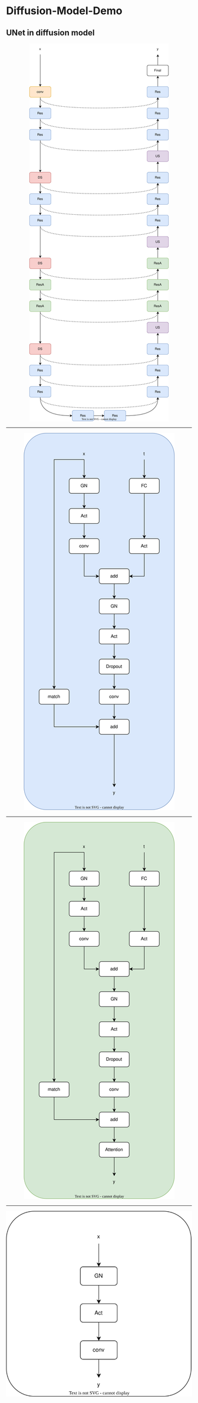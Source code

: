 # Diffusion-Model-Demo

## UNet in diffusion model

<div align=center><img src="./imgs/StableDiffusion-UNet.drawio.svg"></div>

---

<div align=center><img src="./imgs/res.svg"></div>

---

<div align=center><img src="./imgs/resa.svg"></div>

---

<div align=center><img src="./imgs/final.svg"></div>
